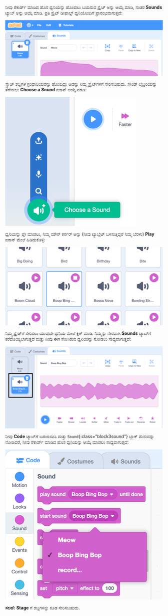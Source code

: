 ನೀವು ರೆಕಾರ್ಡ್ ಮಾಡಿದ ಹೊಸ ಧ್ವನಿಯನ್ನು ಹೊಂದಲು ಬಯಸುವ ಸ್ಪ್ರೈಟ್ ಅನ್ನು ಆಯ್ಕೆ ಮಾಡಿ, ನಂತರ **Sounds** ಟ್ಯಾಬ್ ಅನ್ನು ಆಯ್ಕೆ ಮಾಡಿ. ಪ್ರತಿ ಸ್ಪ್ರೈಟ್ ಡೀಫಾಲ್ಟ್ ಧ್ವನಿಯೊಂದಿಗೆ ಪ್ರಾರಂಭವಾಗುತ್ತದೆ:

![Scratch ಎಡಿಟರ್‌ನಲ್ಲಿ ಸೌಂಡ್ಸ್ ಟ್ಯಾಬ್ ತೆರೆಯುತ್ತದೆ.](images/sound-tab.png)

ಸ್ಕ್ರಾಚ್ ಶಬ್ದಗಳ ಗ್ರಂಥಾಲಯವನ್ನು ಹೊಂದಿದ್ದು ಅದನ್ನು ನಿಮ್ಮ ಸ್ಪ್ರೈಟ್‌ಗಳಿಗೆ ಸೇರಿಸಬಹುದು. ಸೌಂಡ್ ಲೈಬ್ರರಿಯನ್ನು ತೆರೆಯಲು **Choose a Sound** ಐಕಾನ್ ಆಯ್ಕೆ ಮಾಡಿ:

!['Choose a sound' ಐಕಾನ್ ಅನ್ನು ಹೈಲೈಟ್ ಮಾಡಲಾಗಿದೆ.](images/choose-a-sound-button.png)

ಧ್ವನಿಯನ್ನು ಪ್ಲೇ ಮಾಡಲು, ನಿಮ್ಮ ಮೌಸ್ ಕರ್ಸರ್ ಅನ್ನು (ನೀವು ಟ್ಯಾಬ್ಲೆಟ್ ಬಳಸುತ್ತಿದ್ದರೆ ನಿಮ್ಮ ಬೆರಳು) **Play** ಐಕಾನ್ ಮೇಲೆ ಹಿಡಿದುಕೊಳ್ಳಿ:

!['Play' ಐಕಾನ್‌ಗಳು.](images/sound-preview.png)

ನಿಮ್ಮ ಸ್ಪ್ರೈಟ್‌ಗೆ ಸೇರಿಸಲು ಯಾವುದೇ ಧ್ವನಿಯ ಮೇಲೆ ಕ್ಲಿಕ್ ಮಾಡಿ. ನಿಮ್ಮನ್ನು ನೇರವಾಗಿ **Sounds** ಟ್ಯಾಬ್‌ಗೆ ಕರೆದೊಯ್ಯಲಾಗುತ್ತದೆ ಮತ್ತು ನೀವು ಈಗ ಸೇರಿಸಿರುವ ಧ್ವನಿಯನ್ನು ನೋಡಲು ಸಾಧ್ಯವಾಗುತ್ತದೆ:

![ಸೌಂಡ್ಸ್ ಟ್ಯಾಬ್‌ನಲ್ಲಿ ಹೊಸದಾಗಿ ಸೇರಿಸಲಾದ ಧ್ವನಿ.](images/new-sound-added.png)

ನೀವು **Code** ಟ್ಯಾಬ್‌ಗೆ ಬದಲಾಯಿಸಿ ಮತ್ತು `Sound`{:class="block3sound"} ಬ್ಲಾಕ್ ಮೆನುವನ್ನು ನೋಡಿದರೆ, ನೀವು ರೆಕಾರ್ಡ್ ಮಾಡಿದ ಹೊಸ ಧ್ವನಿಯನ್ನು ಆಯ್ಕೆ ಮಾಡಲು ಸಾಧ್ಯವಾಗುತ್ತದೆ:

!['Sound' ಬ್ಲಾಕ್ ಮೆನು, ಹೊಸ ಸೌಂಡ್ ಬ್ಲಾಕ್‌ಗಳಲ್ಲಿ ಬಳಸಲು ಲಭ್ಯವಿದೆ.](images/new-sound-block.png)

**ಸಲಹೆ:** **Stage** ಗೆ ಶಬ್ದಗಳನ್ನು ಕೂಡ ಸೇರಿಸಬಹುದು.

